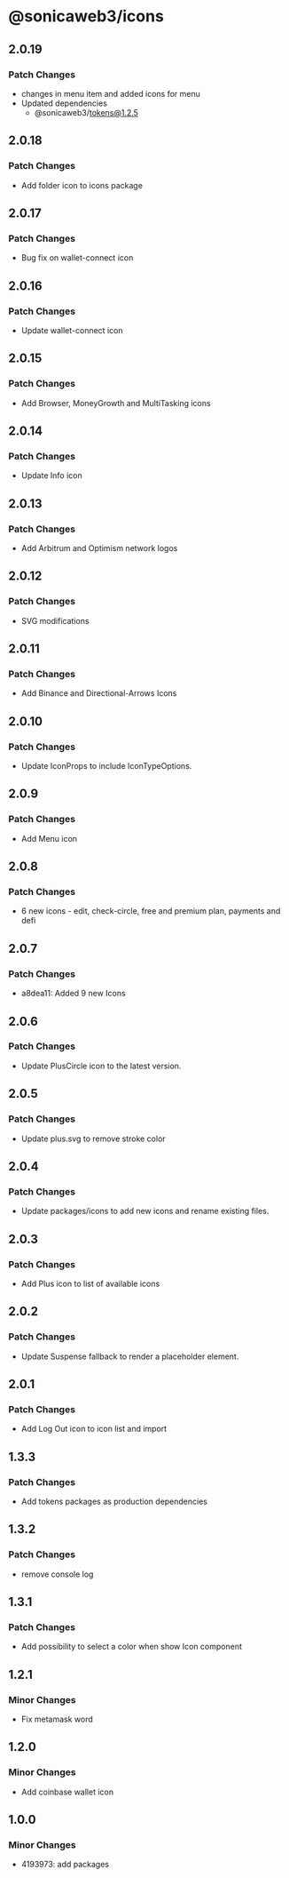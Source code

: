 # @sonicaweb3/icons

## 2.0.19

### Patch Changes

- changes in menu item and added icons for menu
- Updated dependencies
  - @sonicaweb3/tokens@1.2.5

## 2.0.18

### Patch Changes

- Add folder icon to icons package

## 2.0.17

### Patch Changes

- Bug fix on wallet-connect icon

## 2.0.16

### Patch Changes

- Update wallet-connect icon

## 2.0.15

### Patch Changes

- Add Browser, MoneyGrowth and MultiTasking icons

## 2.0.14

### Patch Changes

- Update Info icon

## 2.0.13

### Patch Changes

- Add Arbitrum and Optimism network logos

## 2.0.12

### Patch Changes

- SVG modifications

## 2.0.11

### Patch Changes

- Add Binance and Directional-Arrows Icons

## 2.0.10

### Patch Changes

- Update IconProps to include IconTypeOptions.

## 2.0.9

### Patch Changes

- Add Menu icon

## 2.0.8

### Patch Changes

- 6 new icons - edit, check-circle, free and premium plan, payments and defi

## 2.0.7

### Patch Changes

- a8dea11: Added 9 new Icons

## 2.0.6

### Patch Changes

- Update PlusCircle icon to the latest version.

## 2.0.5

### Patch Changes

- Update plus.svg to remove stroke color

## 2.0.4

### Patch Changes

- Update packages/icons to add new icons and rename existing files.

## 2.0.3

### Patch Changes

- Add Plus icon to list of available icons

## 2.0.2

### Patch Changes

- Update Suspense fallback to render a placeholder element.

## 2.0.1

### Patch Changes

- Add Log Out icon to icon list and import

## 1.3.3

### Patch Changes

- Add tokens packages as production dependencies

## 1.3.2

### Patch Changes

- remove console log

## 1.3.1

### Patch Changes

- Add possibility to select a color when show Icon component

## 1.2.1

### Minor Changes

- Fix metamask word

## 1.2.0

### Minor Changes

- Add coinbase wallet icon

## 1.0.0

### Minor Changes

- 4193973: add packages
